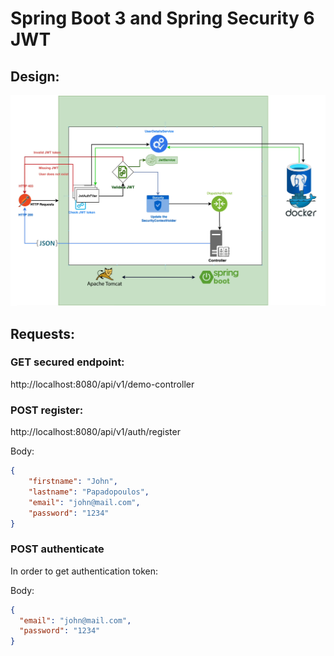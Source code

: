 # Spring Boot 3 and Spring Security 6 JWT

## Design:
![img1](spring-security-jwt-diagram.png)

## Requests:

### GET secured endpoint:
http://localhost:8080/api/v1/demo-controller

### POST register:
http://localhost:8080/api/v1/auth/register

Body:
```json
{
    "firstname": "John",
    "lastname": "Papadopoulos",
    "email": "john@mail.com",
    "password": "1234"
}
```

### POST authenticate

In order to get authentication token:

Body:
```json
{
  "email": "john@mail.com",
  "password": "1234"
}
```